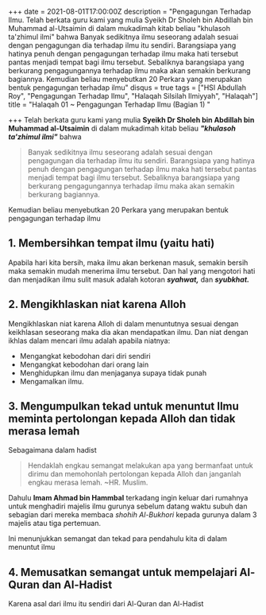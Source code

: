 +++
date = 2021-08-01T17:00:00Z
description = "Pengagungan Terhadap Ilmu. Telah berkata guru kami yang mulia Syeikh Dr Sholeh bin Abdillah bin Muhammad al-Utsaimin di dalam mukadimah kitab beliau \"khulasoh ta'zhimul ilmi\" bahwa Banyak sedikitnya ilmu seseorang adalah sesuai dengan pengagungan dia terhadap ilmu itu sendiri. Barangsiapa yang hatinya penuh dengan pengagungan terhadap ilmu maka hati tersebut pantas menjadi tempat bagi ilmu tersebut. Sebaliknya barangsiapa yang berkurang pengagungannya terhadap ilmu maka akan semakin berkurang bagiannya. Kemudian beliau menyebutkan 20 Perkara yang merupakan bentuk pengagungan terhadap ilmu"
disqus = true
tags = ["HSI Abdullah Roy", "Pengagungan Terhadap Ilmu", "Halaqah Silsilah Ilmiyyah", "Halaqah"]
title = "Halaqah 01 ~ Pengagungan Terhadap Ilmu (Bagian 1) "

+++
Telah berkata guru kami yang mulia **Syeikh Dr Sholeh bin Abdillah bin Muhammad al-Utsaimin** di dalam mukadimah kitab beliau **_"khulasoh ta'zhimul ilmi"_** bahwa

> Banyak sedikitnya ilmu seseorang adalah sesuai dengan pengagungan dia terhadap ilmu itu sendiri. Barangsiapa yang hatinya penuh dengan pengagungan terhadap ilmu maka hati tersebut pantas menjadi tempat bagi ilmu tersebut. Sebaliknya barangsiapa yang berkurang pengagungannya terhadap ilmu maka akan semakin berkurang bagiannya.

Kemudian beliau menyebutkan 20 Perkara yang merupakan bentuk pengagungan terhadap ilmu

## 1. Membersihkan tempat ilmu (yaitu hati)

Apabila hari kita bersih, maka ilmu akan berkenan masuk, semakin bersih maka semakin mudah menerima ilmu tersebut. Dan hal yang mengotori hati dan menjadikan ilmu sulit masuk adalah kotoran **_syahwat,_** dan **_syubkhat._**

## 2. Mengikhlaskan niat karena Alloh

Mengikhlaskan niat karena Alloh di dalam menuntutnya sesuai dengan keikhlasan seseorang maka dia akan mendapatkan ilmu. Dan niat dengan ikhlas dalam mencari ilmu adalah apabila niatnya:

* Mengangkat kebodohan dari diri sendiri
* Mengangkat kebodohan dari orang lain
* Menghidupkan ilmu dan menjaganya supaya tidak punah
* Mengamalkan ilmu.

## 3. Mengumpulkan tekad untuk menuntut Ilmu meminta pertolongan kepada Alloh dan tidak merasa lemah

Sebagaimana dalam hadist

> Hendaklah engkau semangat melakukan apa yang bermanfaat untuk dirimu dan memohonlah pertolongan kepada Alloh dan janganlah engkau merasa lemah. \~HR. Muslim.

Dahulu **Imam Ahmad bin Hammbal** terkadang ingin keluar dari rumahnya untuk menghadiri majelis ilmu gurunya sebelum datang waktu subuh dan sebagian dari mereka membaca _shohih Al-Bukhori_ kepada gurunya dalam 3 majelis atau tiga pertemuan.

Ini menunjukkan semangat dan tekad para pendahulu kita di dalam menuntut ilmu

## 4. Memusatkan semangat untuk mempelajari Al-Quran dan Al-Hadist

Karena asal dari ilmu itu sendiri dari Al-Quran dan Al-Hadist